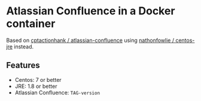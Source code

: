 # Atlassian Confluence in a Docker container

Based on [cptactionhank / atlassian-confluence](https://registry.hub.docker.com/u/cptactionhank/atlassian-confluence/) using [nathonfowlie / centos-jre](https://registry.hub.docker.com/u/nathonfowlie/centos-jre/) instead.

## Features
- Centos: 7 or better
- JRE: 1.8 or better
- Atlassian Confluence: `TAG-version`
